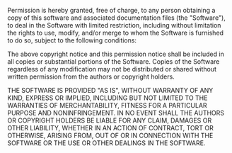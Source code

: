 Permission is hereby granted, free of charge, to any person obtaining a copy of this software and associated documentation files (the "Software"), to deal in the Software with limited restriction, including without limitation the rights to use, modify, and/or merge to whom the Software is furnished to do so, subject to the following conditions:

The above copyright notice and this permission notice shall be included in all copies or substantial portions of the Software.
Copies of the Software regardless of any modification may not be distributed or shared without written permission from the authors or copyright holders.


THE SOFTWARE IS PROVIDED "AS IS", WITHOUT WARRANTY OF ANY KIND, EXPRESS OR IMPLIED, INCLUDING BUT NOT LIMITED TO THE WARRANTIES OF MERCHANTABILITY, FITNESS FOR A PARTICULAR PURPOSE AND NONINFRINGEMENT. IN NO EVENT SHALL THE AUTHORS OR COPYRIGHT HOLDERS BE LIABLE FOR ANY CLAIM, DAMAGES OR OTHER LIABILITY, WHETHER IN AN ACTION OF CONTRACT, TORT OR OTHERWISE, ARISING FROM, OUT OF OR IN CONNECTION WITH THE SOFTWARE OR THE USE OR OTHER DEALINGS IN THE SOFTWARE.